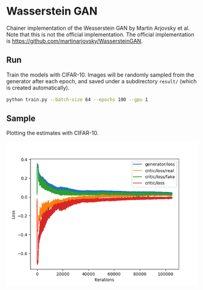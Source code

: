 # Wasserstein GAN

Chainer implementation of the Wesserstein GAN by Martin Arjovsky et al. Note that this is not the official implementation. The official implementation is https://github.com/martinarjovsky/WassersteinGAN.

## Run

Train the models with CIFAR-10. Images will be randomly sampled from the generator after each epoch, and saved under a subdirectory `result/` (which is created automatically).

```bash
python train.py --batch-size 64 --epochs 100 --gpu 1
```

## Sample

Plotting the estimates with CIFAR-10.

![](images/loss.png)
